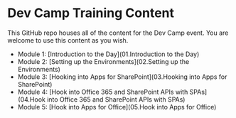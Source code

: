 Dev Camp Training Content
=========================
This GitHub repo houses all of the content for the Dev Camp event. You are welcome to use this content as you wish.

- Module 1: [Introduction to the Day](01.Introduction to the Day)
- Module 2: [Setting up the Environments](02.Setting up the Environments)
- Module 3: [Hooking into Apps for SharePoint](03.Hooking into Apps for SharePoint)
- Module 4: [Hook into Office 365 and SharePoint APIs with SPAs](04.Hook into Office 365 and SharePoint APIs with SPAs)
- Module 5: [Hook into Apps for Office](05.Hook into Apps for Office)